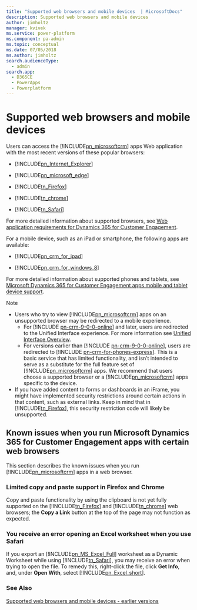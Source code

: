 ```yaml
---
title: "Supported web browsers and mobile devices  | MicrosoftDocs"
description: Supported web browsers and mobile devices 
author: jimholtz
manager: kvivek
ms.service: power-platform
ms.component: pa-admin
ms.topic: conceptual
ms.date: 07/05/2018
ms.author: jimholtz
search.audienceType: 
  - admin
search.app: 
  - D365CE
  - PowerApps
  - Powerplatform
---
```

# Supported web browsers and mobile devices

Users can access the [!INCLUDE[pn_microsoftcrm](../includes/pn-dynamics-crm.md)] apps Web application with the most recent versions of these popular browsers:  
  
- [!INCLUDE[pn_Internet_Explorer](../includes/pn-internet-explorer.md)]   
  
- [!INCLUDE[pn_microsoft_edge](../includes/pn-microsoft-edge.md)]  
  
- [!INCLUDE[tn_Firefox](../includes/tn-firefox.md)]   

- [!INCLUDE[tn_chrome](../includes/tn-chrome.md)]
  
- [!INCLUDE[tn_Safari](../includes/tn-safari.md)]   
    
  
For more detailed information about supported browsers, see [Web application requirements for Dynamics 365 for Customer Engagement](web-application-requirements.md).  
  
For a mobile device, such as an iPad or smartphone, the following apps are available:  
  
- [!INCLUDE[pn_crm_for_ipad](../includes/pn-crm-for-ipad.md)]  
  
- [!INCLUDE[pn_crm_for_windows_8](../includes/pn-crm-for-windows-8.md)]  
  
For more detailed information about supported phones and tablets, see [Microsoft Dynamics 365 for Customer Engagement apps mobile and tablet device support](/dynamics365/customer-engagement/mobile-app/support-phones-tablets.md).  
  
> [!NOTE]
> - Users who try to view [!INCLUDE[pn_microsoftcrm](../includes/pn-dynamics-crm.md)] apps on an unsupported browser may be redirected to a mobile experience. 
>   - For [!INCLUDE [pn-crm-9-0-0-online](../includes/pn-crm-9-0-0-online.md)] and later, users are redirected to the Unified Interface experience. For more information see [Unified Interface Overview](about-unified-interface.md). 
>   - For versions earlier than [!INCLUDE [pn-crm-9-0-0-online](../includes/pn-crm-9-0-0-online.md)], users are redirected to [!INCLUDE [pn-crm-for-phones-express](../includes/pn-crm-for-phones-express.md)]. This is a basic service that has limited functionality, and isn’t intended to serve as a substitute for the full feature set of [!INCLUDE[pn_microsoftcrm](../includes/pn-dynamics-crm.md)] apps. We recommend that users choose a supported browser or a [!INCLUDE[pn_microsoftcrm](../includes/pn-dynamics-crm.md)] apps specific to the device. 
> -  If you have added content to forms or dashboards in an iFrame, you might have implemented security restrictions around certain actions in that content, such as external links. Keep in mind that in [!INCLUDE[tn_Firefox](../includes/tn-firefox.md)], this security restriction code will likely be unsupported.  
  
<a name="BKMK_browserIssues"></a>   
## Known issues when you run Microsoft Dynamics 365 for Customer Engagement apps with certain web browsers  
 This section describes the known issues when you run [!INCLUDE[pn_microsoftcrm](../includes/pn-dynamics-crm.md)] apps in a web browser.  
  
### Limited copy and paste support in Firefox and Chrome  
 Copy and paste functionality by using the clipboard is not yet fully supported on the [!INCLUDE[tn_Firefox](../includes/tn-firefox.md)] and [!INCLUDE[tn_chrome](../includes/tn-chrome.md)] web browsers; the **Copy a Link** button at the top of the page may not function as expected.  
  
### You receive an error opening an Excel worksheet when you use Safari  
 If you export an [!INCLUDE[pn_MS_Excel_Full](../includes/pn-ms-excel-full.md)] worksheet as a Dynamic Worksheet while using [!INCLUDE[tn_Safari](../includes/tn-safari.md)], you may receive an error when trying to open the file. To remedy this, right-click the file, click **Get Info**, and, under **Open With**, select [!INCLUDE[pn_Excel_short](../includes/pn-excel-short.md)].  
  
### See Also  
 [Supported web browsers and mobile devices - earlier versions](https://technet.microsoft.com/library/dn531055.aspx)
